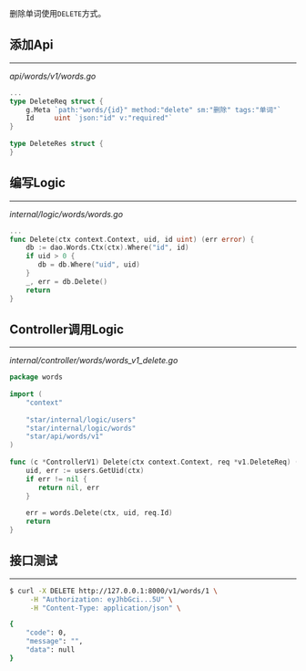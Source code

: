 删除单词使用`DELETE`方式。
## 添加Api
---
*api/words/v1/words.go*
```go
...
type DeleteReq struct {  
    g.Meta `path:"words/{id}" method:"delete" sm:"删除" tags:"单词"`  
    Id     uint `json:"id" v:"required"`  
}  
  
type DeleteRes struct {  
}
```

## 编写Logic
---
*internal/logic/words/words.go*
```go
...
func Delete(ctx context.Context, uid, id uint) (err error) {  
    db := dao.Words.Ctx(ctx).Where("id", id)  
    if uid > 0 {  
       db = db.Where("uid", uid)  
    }  
    _, err = db.Delete()  
    return  
}
```

## Controller调用Logic
---
*internal/controller/words/words_v1_delete.go*
```go
package words  
  
import (  
    "context"  
  
    "star/internal/logic/users"
    "star/internal/logic/words"  
    "star/api/words/v1"
)  
  
func (c *ControllerV1) Delete(ctx context.Context, req *v1.DeleteReq) (res *v1.DeleteRes, err error) {  
    uid, err := users.GetUid(ctx)  
    if err != nil {  
       return nil, err  
    }  
  
    err = words.Delete(ctx, uid, req.Id)  
    return  
}
```

## 接口测试
---
```bash
$ curl -X DELETE http://127.0.0.1:8000/v1/words/1 \
     -H "Authorization: eyJhbGci...5U" \
     -H "Content-Type: application/json" \

{
    "code": 0,
    "message": "",
    "data": null
}
```